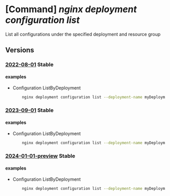 # [Command] _nginx deployment configuration list_

List all configurations under the specified deployment and resource group

## Versions

### [2022-08-01](/Resources/mgmt-plane/L3N1YnNjcmlwdGlvbnMve30vcmVzb3VyY2Vncm91cHMve30vcHJvdmlkZXJzL25naW54Lm5naW54cGx1cy9uZ2lueGRlcGxveW1lbnRzL3t9L2NvbmZpZ3VyYXRpb25z/2022-08-01.xml) **Stable**

<!-- mgmt-plane /subscriptions/{}/resourcegroups/{}/providers/nginx.nginxplus/nginxdeployments/{}/configurations 2022-08-01 -->

#### examples

- Configuration ListByDeployment
    ```bash
        nginx deployment configuration list --deployment-name myDeployment --resource-group myResourceGroup
    ```

### [2023-09-01](/Resources/mgmt-plane/L3N1YnNjcmlwdGlvbnMve30vcmVzb3VyY2Vncm91cHMve30vcHJvdmlkZXJzL25naW54Lm5naW54cGx1cy9uZ2lueGRlcGxveW1lbnRzL3t9L2NvbmZpZ3VyYXRpb25z/2023-09-01.xml) **Stable**

<!-- mgmt-plane /subscriptions/{}/resourcegroups/{}/providers/nginx.nginxplus/nginxdeployments/{}/configurations 2023-09-01 -->

#### examples

- Configuration ListByDeployment
    ```bash
        nginx deployment configuration list --deployment-name myDeployment --resource-group myResourceGroup
    ```

### [2024-01-01-preview](/Resources/mgmt-plane/L3N1YnNjcmlwdGlvbnMve30vcmVzb3VyY2Vncm91cHMve30vcHJvdmlkZXJzL25naW54Lm5naW54cGx1cy9uZ2lueGRlcGxveW1lbnRzL3t9L2NvbmZpZ3VyYXRpb25z/2024-01-01-preview.xml) **Stable**

<!-- mgmt-plane /subscriptions/{}/resourcegroups/{}/providers/nginx.nginxplus/nginxdeployments/{}/configurations 2024-01-01-preview -->

#### examples

- Configuration ListByDeployment
    ```bash
        nginx deployment configuration list --deployment-name myDeployment --resource-group myResourceGroup
    ```
